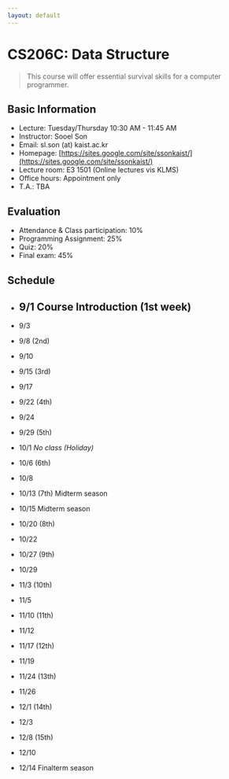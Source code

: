 ```yaml
---
layout: default
---
```


# **CS206C**: Data Structure

> This  course  will  offer  essential  survival  skills  for  a  computer  programmer. 

## Basic Information
 * Lecture: Tuesday/Thursday 10:30 AM - 11:45 AM
 * Instructor: Sooel Son
 * Email: sl.son (at) kaist.ac.kr
 * Homepage: [https://sites.google.com/site/ssonkaist/](https://sites.google.com/site/ssonkaist/)
 * Lecture room: E3 1501 (Online lectures vis KLMS)
 * Office hours: Appointment only
 * T.A.: TBA
 
## Evaluation
 * Attendance & Class participation: 10%
 * Programming Assignment: 25%
 * Quiz: 20%
 * Final exam: 45%

## Schedule

- 9/1 Course Introduction (1st week)
  - 
  
- 9/3 
  
- 9/8 (2nd)

- 9/10 

- 9/15 (3rd)

- 9/17 

- 9/22 (4th)

- 9/24

- 9/29 (5th)
 
- 10/1
  _No class (Holiday)_

- 10/6 (6th)

- 10/8 

- 10/13 (7th)
  Midterm season

- 10/15
  Midterm season

- 10/20 (8th)

- 10/22 

- 10/27 (9th)

- 10/29

- 11/3 (10th)

- 11/5
  
- 11/10 (11th)
  
- 11/12

- 11/17 (12th)

- 11/19

- 11/24 (13th)

- 11/26 
  
- 12/1 (14th)

- 12/3 
  
- 12/8 (15th)

- 12/10 

- 12/14 Finalterm season
